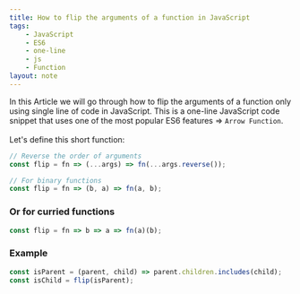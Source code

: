 ```yaml
---
title: How to flip the arguments of a function in JavaScript
tags:
    - JavaScript
    - ES6
    - one-line
    - js
    - Function
layout: note
---
```




In this Article we will go through how to flip the arguments of a function only using single line of code in JavaScript.
This is a one-line JavaScript code snippet that uses one of the most popular ES6 features => `Arrow Function`.
<br/>
<br/>
Let's define this short function:

```js {.wrap}
// Reverse the order of arguments
const flip = fn => (...args) => fn(...args.reverse());

// For binary functions
const flip = fn => (b, a) => fn(a, b);
```

### Or for curried functions

```js {.wrap}
const flip = fn => b => a => fn(a)(b);
```

### Example

```js {.wrap}
const isParent = (parent, child) => parent.children.includes(child);
const isChild = flip(isParent);
```